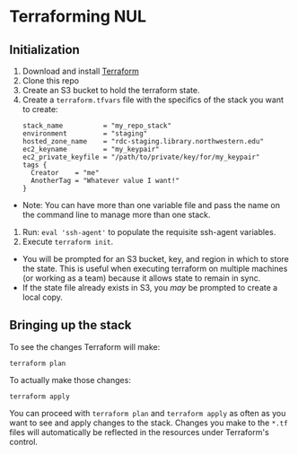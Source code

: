 # Terraforming NUL

## Initialization

1. Download and install [Terraform](https://www.terraform.io/downloads.html)
1. Clone this repo
1. Create an S3 bucket to hold the terraform state.
1. Create a `terraform.tfvars` file with the specifics of the stack you want to create:
    ```
    stack_name          = "my_repo_stack"
    environment         = "staging"
    hosted_zone_name    = "rdc-staging.library.northwestern.edu"
    ec2_keyname         = "my_keypair"
    ec2_private_keyfile = "/path/to/private/key/for/my_keypair"
    tags {
      Creator    = "me"
      AnotherTag = "Whatever value I want!"
    }
    ```
  * Note: You can have more than one variable file and pass the name on the command line to manage more than one stack.
1. Run: `eval 'ssh-agent'` to populate the requisite ssh-agent variables.
1. Execute `terraform init`.
  * You will be prompted for an S3 bucket, key, and region in which to store the state. This is useful when
    executing terraform on multiple machines (or working as a team) because it allows state to remain in sync.
  * If the state file already exists in S3, you _may_ be prompted to create a local copy.

## Bringing up the stack

To see the changes Terraform will make:

    terraform plan

To actually make those changes:

    terraform apply

You can proceed with `terraform plan` and `terraform apply` as often as you want to see and apply changes to the
stack. Changes you make to the `*.tf` files  will automatically be reflected in the resources under Terraform's
control.
